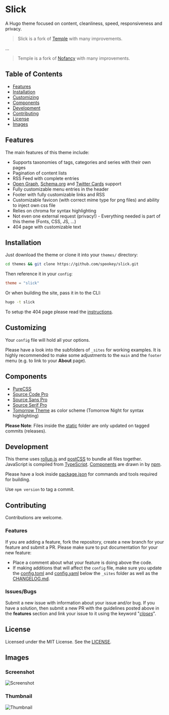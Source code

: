 # Slick

A Hugo theme focused on content, cleanliness, speed, responsiveness and privacy.

> Slick is a fork of [Temple](https://github.com/aos/temple) with many
  improvements.

…

> Temple is a fork of [Nofancy](https://github.com/gizak/nofancy) with many
  improvements.

## Table of Contents

* [Features](#features)
* [Installation](#installation)
* [Customizing](#customizing)
* [Components](#components)
* [Development](#development)
* [Contributing](#contributing)
* [License](#license)
* [Images](#images)

## Features

The main features of this theme include:

* Supports taxonomies of tags, categories and series with their own pages
* Pagination of content lists
* RSS Feed with complete entries
* [Open Graph](http://ogp.me),
  [Schema.org](https://schema.org) and
  [Twitter Cards](https://developer.twitter.com/en/docs/tweets/optimize-with-cards/overview/abouts-cards.html)
  support
* Fully customizable menu entries in the header
* Footer with fully customizable links and RSS
* Customizable favicon (with correct mime type for png files)
  and ability to inject own css file
* Relies on chroma for syntax highlighting
* Not even one external request (privacy!) - Everything needed is part of this
  theme (Fonts, CSS, JS, ...)
* 404 page with customizable text

## Installation

Just download the theme or clone it into
your ``themes/`` directory:

```sh
cd themes && git clone https://github.com/spookey/slick.git
```

Then reference it in your ``config``:

```toml
theme = "slick"
```

Or when building the site, pass it in to the CLI:

```sh
hugo -t slick
```

To setup the 404 page please read the
[instructions](https://gohugo.io/templates/404/#automatic-loading).

## Customizing

Your ``config`` file will hold all your options.

Please have a look into the subfolders of ``_sites`` for working examples.
It is highly recommended to make some adjustments to the ``main``
and the ``footer`` menu (e.g. to link to your **About** page).

## Components

* [PureCSS](https://purecss.io/)
* [Source Code Pro](https://fonts.adobe.com/fonts/source-code-pro)
* [Source Sans Pro](https://fonts.adobe.com/fonts/source-sans-pro)
* [Source Serif Pro](https://fonts.adobe.com/fonts/source-serif-pro)
* [Tomorrow Theme](https://github.com/chriskempson/tomorrow-theme)
  as color scheme (Tomorrow Night for syntax highlighting)

**Please Note**:
Files inside the [static] folder are only updated on tagged commits (releases).

## Development

This theme uses
[rollup.js](https://rollupjs.org) and [postCSS](https://postcss.org)
to bundle all files together.
JavaScript is compiled from [TypeScript](http://www.typescriptlang.org).
[Components](#components) are drawn in by [npm](https://www.npmjs.com).

Please have a look inside [package.json] for commands and tools required
for building.

Use ``npm version`` to tag a commit.

## Contributing

Contributions are welcome.

### Features

If you are adding a feature, fork the repository, create a new branch
for your feature and submit a PR.
Please make sure to put documentation for your new feature:

* Place a comment about what your feature is doing above the code.
* If making additions that will affect the ``config`` file, make sure
  you update the [config.toml] and [config.yaml] below the ``_sites`` folder
  as well as the [CHANGELOG.md].

### Issues/Bugs

Submit a new issue with information about your issue and/or bug. If you
have a solution, then submit a new PR with the guidelines posted above in the
**features** section and link your issue to it using the keyword
"[*closes*](https://help.github.com/articles/closing-issues-using-keywords/)".

## License

Licensed under the MIT License. See the [LICENSE].

## Images

### Screenshot

![Screenshot](https://github.com/spookey/slick/raw/main/images/screenshot.png)

### Thumbnail

![Thumbnail](https://github.com/spookey/slick/raw/main/images/tn.png)

[CHANGELOG.md]:     https://github.com/spookey/slick/blob/main/CHANGELOG.md
[config.toml]:      https://github.com/spookey/slick/blob/main/_sites/example/config.toml
[config.yaml]:      https://github.com/spookey/slick/blob/main/_sites/changelog/config.yaml
[LICENSE]:          https://github.com/spookey/slick/blob/main/LICENSE
[package.json]:     https://github.com/spookey/slick/blob/main/package.json
[static]:           https://github.com/spookey/slick/blob/main/static
